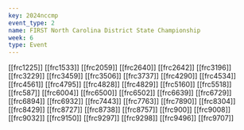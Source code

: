 ```yaml
---
key: 2024nccmp
event_type: 2
name: FIRST North Carolina District State Championship
week: 6
type: Event
---
```

[[frc1225]]
[[frc1533]]
[[frc2059]]
[[frc2640]]
[[frc2642]]
[[frc3196]]
[[frc3229]]
[[frc3459]]
[[frc3506]]
[[frc3737]]
[[frc4290]]
[[frc4534]]
[[frc4561]]
[[frc4795]]
[[frc4828]]
[[frc4829]]
[[frc5160]]
[[frc5518]]
[[frc587]]
[[frc6004]]
[[frc6500]]
[[frc6502]]
[[frc6639]]
[[frc6729]]
[[frc6894]]
[[frc6932]]
[[frc7443]]
[[frc7763]]
[[frc7890]]
[[frc8304]]
[[frc8429]]
[[frc8727]]
[[frc8738]]
[[frc8757]]
[[frc900]]
[[frc9008]]
[[frc9032]]
[[frc9150]]
[[frc9297]]
[[frc9298]]
[[frc9496]]
[[frc9707]]
